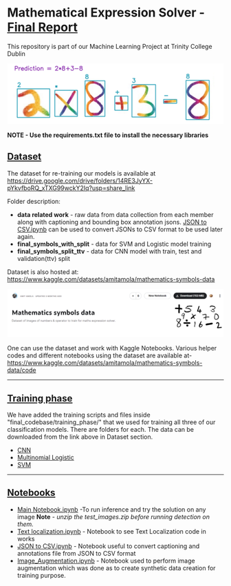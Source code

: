 
# Mathematical Expression Solver - [Final Report](https://drive.google.com/file/d/1tMMmXaycC6wd8I7GHORrXifm-LjHN6Zz/view?usp=sharing)

This repository is part of our Machine Learning Project at Trinity College Dublin

<p align="center">
  <img src="https://github.com/amitamola/maths_expression_solver_ml_project/blob/main/solved2.png">
</p>

**NOTE - Use the requirements.txt file to install the necessary libraries**

## <ins>Dataset</ins> 
The dataset for re-training our models is available at https://drive.google.com/drive/folders/14RE3JyYX-pYkvfboRQ_xTXG99wckY2Iq?usp=share_link

Folder description:
- **data related work** - raw data from data collection from each member along with captioning and bounding box annotation jsons. [JSON to CSV.ipynb](https://github.com/amitamola/maths_expression_solver_ml_project/blob/main/JSON%20to%20CSV.ipynb "JSON to CSV.ipynb") can be used to convert JSONs to CSV format to be used later again.
- **final_symbols_with_split** - data for SVM and Logistic model training
- **final_symbols_split_ttv** - data for CNN model with train, test and validation(ttv) split

Dataset is also hosted at: https://www.kaggle.com/datasets/amitamola/mathematics-symbols-data

<p align="center">
  <img src="https://github.com/amitamola/maths_expression_solver_ml_project/blob/main/kaggle_image.png">
</p>

One can use the dataset and work with Kaggle Notebooks. Various helper codes and different notebooks using the dataset are available at- https://www.kaggle.com/datasets/amitamola/mathematics-symbols-data/code

-------------

## <ins>Training phase</ins>
We have added the training scripts and files inside "final_codebase/training_phase/" that we used for training all three of our classification models. There are folders for each. The data can be downloaded from the link above in Dataset section.

- [CNN](https://github.com/amitamola/maths_expression_solver_ml_project/blob/main/final_codebase/training_phase/cnn/CNN%20Classifier%20Notebook.ipynb "CNN Classifier Notebook.ipynb")
- [Multinomial Logistic](https://github.com/amitamola/maths_expression_solver_ml_project/blob/main/final_codebase/training_phase/logistic/LR_Math_Expression_Final.ipynb "LR_Math_Expression_Final.ipynb")
- [SVM](https://github.com/amitamola/maths_expression_solver_ml_project/blob/main/final_codebase/training_phase/svm/SVM_Math_Expression_Final.ipynb "SVM_Math_Expression_Final.ipynb")

---
## <ins> Notebooks</ins>
- [Main Notebook.ipynb](https://github.com/amitamola/maths_expression_solver_ml_project/blob/main/Main%20Notebook.ipynb "Main Notebook.ipynb") -To run inference and try the solution on any image
**Note** - *unzip the test_images.zip before running detection on them.*
- [Text localization.ipynb](https://github.com/amitamola/maths_expression_solver_ml_project/blob/main/Text%20localization.ipynb "Text localization.ipynb") - Notebook to see Text Localization code in works
- [JSON to CSV.ipynb](https://github.com/amitamola/maths_expression_solver_ml_project/blob/main/JSON%20to%20CSV.ipynb "JSON to CSV.ipynb") - Notebook useful to convert captioning and annotations file from JSON to CSV format
- [Image_Augmentation.ipynb](https://github.com/amitamola/maths_expression_solver_ml_project/blob/main/Image_Augmentation.ipynb "Image_Augmentation.ipynb") - Notebook used to perform image augmentation which was done as to create synthetic data creation for training purpose.
